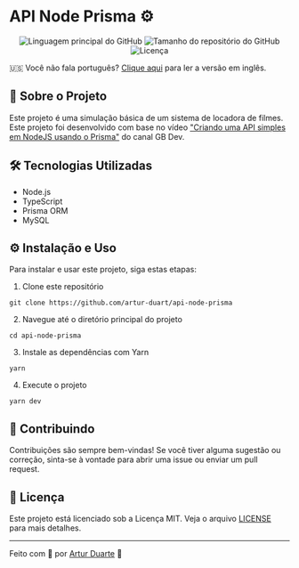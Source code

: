 # API Node Prisma ⚙

<p align="center">
  <img alt="Linguagem principal do GitHub" src="https://img.shields.io/github/languages/top/artur-duart/api-node-prisma">
  <img alt="Tamanho do repositório do GitHub" src="https://img.shields.io/github/repo-size/artur-duart/api-node-prisma">
  <img alt="Licença" src="https://img.shields.io/badge/licença-MIT-%2304D361">
</p>

🇺🇸 Você não fala português? [Clique aqui](README.en.md) para ler a versão em inglês.

## 🚀 Sobre o Projeto

Este projeto é uma simulação básica de um sistema de locadora de filmes. Este projeto foi desenvolvido com base no vídeo ["Criando uma API simples em NodeJS usando o Prisma"](https://www.youtube.com/watch?v=NDWV5hHSPBk&t) do canal GB Dev.

## 🛠️ Tecnologias Utilizadas

- Node.js
- TypeScript
- Prisma ORM
- MySQL

## ⚙️ Instalação e Uso

Para instalar e usar este projeto, siga estas etapas:

1. Clone este repositório

```
git clone https://github.com/artur-duart/api-node-prisma
```

2. Navegue até o diretório principal do projeto

```
cd api-node-prisma
```

3. Instale as dependências com Yarn

```
yarn
```

4. Execute o projeto

```
yarn dev
```

## 🤝 Contribuindo

Contribuições são sempre bem-vindas! Se você tiver alguma sugestão ou correção, sinta-se à vontade para abrir uma issue ou enviar um pull request.

## 📝 Licença

Este projeto está licenciado sob a Licença MIT. Veja o arquivo [LICENSE](LICENSE) para mais detalhes.

---

Feito com 💜 por <a href="https://www.linkedin.com/in/artur-duart/">Artur Duarte</a> :wave:
